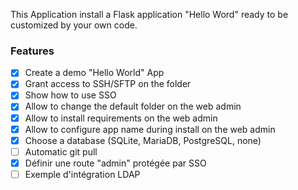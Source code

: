 This Application install a Flask application "Hello Word" ready to be customized by your own code.

### Features
- [x] Create a demo "Hello World" App
- [x] Grant access to SSH/SFTP on the folder
- [x] Show how to use SSO
- [x] Allow to change the default folder on the web admin
- [x] Allow to install requirements on the web admin
- [x] Allow to configure app name during install on the web admin
- [x] Choose a database (SQLite, MariaDB, PostgreSQL, none)
- [ ] Automatic git pull
- [x] Définir une route "admin" protégée par SSO
- [ ] Exemple d'intégration LDAP